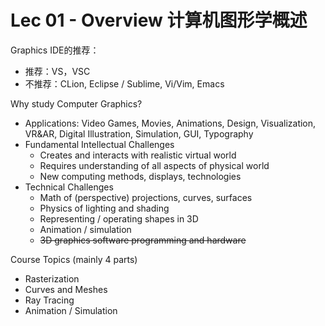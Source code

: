 # Lec 01 - Overview 计算机图形学概述

Graphics IDE的推荐：

- 推荐：VS，VSC
- 不推荐：CLion, Eclipse / Sublime, Vi/Vim, Emacs

Why study Computer Graphics?

- Applications: Video Games, Movies, Animations, Design, Visualization, VR&AR, Digital Illustration, Simulation, GUI, Typography
- Fundamental Intellectual Challenges
    - Creates and interacts with realistic virtual world
    - Requires understanding of all aspects of physical world
    - New computing methods, displays, technologies
- Technical Challenges
    - Math of (perspective) projections, curves, surfaces
    - Physics of lighting and shading
    - Representing / operating shapes in 3D
    - Animation / simulation
    - ~~3D graphics software programming and hardware~~
    

Course Topics (mainly 4 parts)

- Rasterization
- Curves and Meshes
- Ray Tracing
- Animation / Simulation